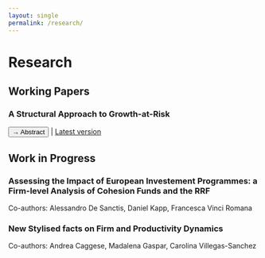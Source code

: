 ```yaml
---
layout: single
permalink: /research/
---
```

# Research

## Working Papers

### A Structural Approach to Growth-at-Risk

<button onclick="toggleAbstract('abstract1')">→ Abstract</button> | [Latest version](/assets/GaR.pdf)

<div id="abstract1" style="display:none;">
We identify the structural impulse responses of quantiles of the outcome variable to a shock. Our estimation strategy explicitly distinguishes treatment from control variables, allowing us to model responses of unconditional quantiles while using controls for identification. Disentangling the effect of adding control variables on identification versus interpretation brings our structural quantile impulse responses conceptually closer to structural mean impulse responses. Applying our methodology to study the impact of financial shocks on lower quantiles of output growth confirms that financial shocks have an outsized effect on growth-at-risk, but the magnitude of our estimates is more extreme than in previous studies.
</div>

## Work in Progress

### Assessing the Impact of European Investement Programmes: a Firm-level Analysis of Cohesion Funds and the RRF
Co-authors: Alessandro De Sanctis, Daniel Kapp, Francesca Vinci Romana


### New Stylised facts on Firm and Productivity Dynamics
Co-authors: Andrea Caggese, Madalena Gaspar, Carolina Villegas-Sanchez
